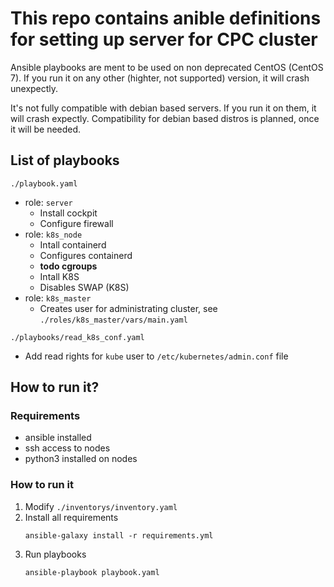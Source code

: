 # This repo contains anible definitions for setting up server for CPC cluster
Ansible playbooks are ment to be used on non deprecated CentOS (CentOS 7). If you run it on any other (highter, not supported) version, it will crash unexpectly.

It's not fully compatible with debian based servers. If you run it on them, it will crash expectly. Compatibility for debian based distros is planned, once it will be needed. 

## List of playbooks
`./playbook.yaml`
- role: `server`
    - Install cockpit
    - Configure firewall
- role: `k8s_node`
    - Intall containerd
    - Configures containerd
    - **todo cgroups**
    - Intall K8S
    - Disables SWAP (K8S)
- role: `k8s_master`
    - Creates user for administrating cluster, see `./roles/k8s_master/vars/main.yaml`

`./playbooks/read_k8s_conf.yaml`
- Add read rights for `kube` user to `/etc/kubernetes/admin.conf` file  

## How to run it?
### Requirements
- ansible installed
- ssh access to nodes
- python3 installed on nodes

### How to run it
1. Modify `./inventorys/inventory.yaml`
2. Install all requirements
    ```shell
    ansible-galaxy install -r requirements.yml
    ```
3. Run playbooks
    ```shell
    ansible-playbook playbook.yaml
    ```